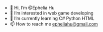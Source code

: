 - 👋 Hi, I’m @Ephelia Hu
- 👀 I’m interested in web game developing
- 🌱 I’m currently learning C# Python HTML 
- 📫 How to reach me epheliahu@gmail.com

<!---
Epheliahzy/Epheliahzy is a ✨ special ✨ repository because its `README.md` (this file) appears on your GitHub profile.
You can click the Preview link to take a look at your changes.
--->
